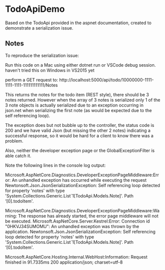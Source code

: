 # TodoApiDemo

Based on the TodoApi provided in the aspnet documentation, created to demonstrate a serialization issue.

## Notes

To reproduce the serialization issue:

Run this code on a Mac using either dotnet run or VSCode debug session.
haven't tried this on Windows in VS2015 yet

perform a GET request to:
http://localhost:5000/api/todo/10000000-1111-1111-1111-111111111111/Notes

This returns the notes for the todo item (REST style), there should be 3 notes returned.
However when the array of 3 notes is serialized only 1 of the 3 note objects is actually serialized
due to an exception occurring in json.net when serializing the first note (as would be expected due to the self referencing loop).

The exception does but not bubble up to the controller, the status code is 200 and we have valid Json (but missing the other 2 notes)
indicating a successful response, so it would be hard for a client to know there was a problem.

Also, neither the developer exception page or the GlobalExceptionFilter is able catch it.

Note the following lines in the console log output:

Microsoft.AspNetCore.Diagnostics.DeveloperExceptionPageMiddleware:Error: An unhandled exception has occurred while executing the request
Newtonsoft.Json.JsonSerializationException: Self referencing loop detected for property 'notes' with type 'System.Collections.Generic.List`1[TodoApi.Models.Note]'. Path ‘[0].todoItem'.

Microsoft.AspNetCore.Diagnostics.DeveloperExceptionPageMiddleware:Warning: The response has already started, the error page middleware will not be executed.
Microsoft.AspNetCore.Server.Kestrel:Error: Connection id "0HKVJ34SUMOMU": An unhandled exception was thrown by the application.
Newtonsoft.Json.JsonSerializationException: Self referencing loop detected for property 'notes' with type 'System.Collections.Generic.List`1[TodoApi.Models.Note]'. Path ‘[0].todoItem'.

Microsoft.AspNetCore.Hosting.Internal.WebHost:Information: Request finished in 91.7335ms 200 application/json; charset=utf-8

